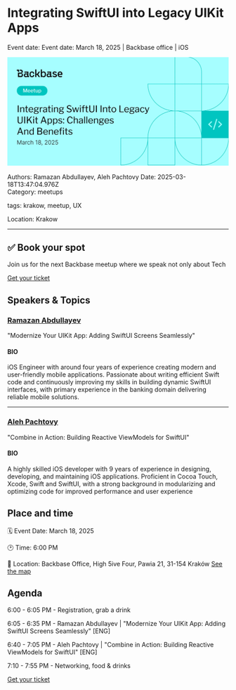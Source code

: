 # Integrating SwiftUI into Legacy UIKit Apps

Event date: Event date: March 18, 2025 | Backbase office | iOS

![](assets/placeholder.webp)

Authors: Ramazan Abdullayev, Aleh Pachtovy
Date: 2025-03-18T13:47:04.976Z  
Category: meetups

tags: krakow, meetup, UX

Location: Krakow
 
--- 

## ✅ Book your spot

Join us for the next Backbase meetup where we speak not only about Tech

[Get your ticket](https://www.meetup.com/backbase-meetups/)

## Speakers & Topics

### [Ramazan Abdullayev](https://pl.linkedin.com/in/ramazanabdullayev)
"Modernize Your UIKit App: Adding SwiftUI Screens Seamlessly"

#### BIO
iOS Engineer with around four years of experience creating modern and user-friendly mobile applications. 
Passionate about writing efficient Swift code and continuously improving my skills in building dynamic SwiftUI interfaces, 
with primary experience in the banking domain delivering reliable mobile solutions.

---

### [Aleh Pachtovy](https://www.linkedin.com/in/aleh-pachtovy-34459036/)
"Combine in Action: Building Reactive ViewModels for SwiftUI"

#### BIO
A highly skilled iOS developer with 9 years of experience in designing, developing, and maintaining iOS applications. 
Proficient in Cocoa Touch, Xcode, Swift and SwiftUI, with a strong background in modularizing and optimizing code for improved performance and user experience

## Place and time

🗓️ Event Date: March 18, 2025

🕑 Time: 6:00  PM

📍 Location: Backbase Office, High 5ive Four, Pawia 21, 31-154 Kraków
[See the map](https://maps.app.goo.gl/UWpwQ9zNaJBxPLEV9)

## Agenda

6:00 - 6:05 PM - Registration, grab a drink

6:05 - 6:35 PM - Ramazan Abdullayev | "Modernize Your UIKit App: Adding SwiftUI Screens Seamlessly" [ENG]

6:40 - 7:05 PM - Aleh Pachtovy | "Combine in Action: Building Reactive ViewModels for SwiftUI" [ENG]

7:10 - 7:55 PM - Networking, food & drinks

[Get your ticket](https://www.meetup.com/backbase-meetups/)
